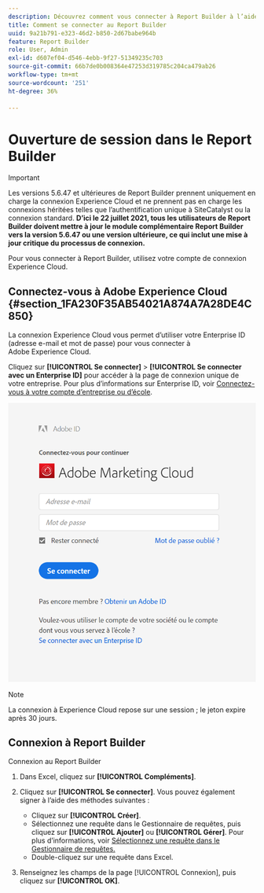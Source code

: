 ```yaml
---
description: Découvrez comment vous connecter à Report Builder à l’aide de votre compte de connexion Experience Cloud.
title: Comment se connecter au Report Builder
uuid: 9a21b791-e323-46d2-b850-2d67babe964b
feature: Report Builder
role: User, Admin
exl-id: d607ef04-d546-4ebb-9f27-51349235c703
source-git-commit: 66b7de0b008364e47253d319785c204ca479ab26
workflow-type: tm+mt
source-wordcount: '251'
ht-degree: 36%

---
```


# Ouverture de session dans le Report Builder

>[!IMPORTANT]
>
>Les versions 5.6.47 et ultérieures de Report Builder prennent uniquement en charge la connexion Experience Cloud et ne prennent pas en charge les connexions héritées telles que l’authentification unique à SiteCatalyst ou la connexion standard. **D’ici le 22 juillet 2021, tous les utilisateurs de Report Builder doivent mettre à jour le module complémentaire Report Builder vers la version 5.6.47 ou une version ultérieure, ce qui inclut une mise à jour critique du processus de connexion.**

Pour vous connecter à Report Builder, utilisez votre compte de connexion Experience Cloud.

## Connectez-vous à Adobe Experience Cloud {#section_1FA230F35AB54021A874A7A28DE4C850}

La connexion Experience Cloud vous permet d’utiliser votre Enterprise ID (adresse e-mail et mot de passe) pour vous connecter à Adobe Experience Cloud.

Cliquez sur **[!UICONTROL Se connecter]** > **[!UICONTROL Se connecter avec un Enterprise ID]** pour accéder à la page de connexion unique de votre entreprise. Pour plus d’informations sur Enterprise ID, voir [Connectez-vous à votre compte d’entreprise ou d’école](https://helpx.adobe.com/fr/enterprise/kb/enterprise-id-faq.html#whatis).

![Capture d’écran montrant la fenêtre de connexion Adobe Experience Cloud présentant les options de connexion avec ou sans Adobe ID](assets/adobe_id_login.png)

>[!NOTE]
>
>La connexion à Experience Cloud repose sur une session ; le jeton expire après 30 jours.

## Connexion à Report Builder

Connexion au Report Builder

1. Dans Excel, cliquez sur **[!UICONTROL Compléments]**.
1. Cliquez sur **[!UICONTROL Se connecter]**. Vous pouvez également signer à l’aide des méthodes suivantes :

   * Cliquez sur **[!UICONTROL Créer]**.
   * Sélectionnez une requête dans le Gestionnaire de requêtes, puis cliquez sur **[!UICONTROL Ajouter]** ou **[!UICONTROL Gérer]**. Pour plus d’informations, voir [Sélectionnez une requête dans le Gestionnaire de requêtes.](/help/analyze/report-builder/manage-requests/r-arb-manage-requests.md)
   * Double-cliquez sur une requête dans Excel.

1. Renseignez les champs de la page [!UICONTROL Connexion], puis cliquez sur **[!UICONTROL OK]**.
